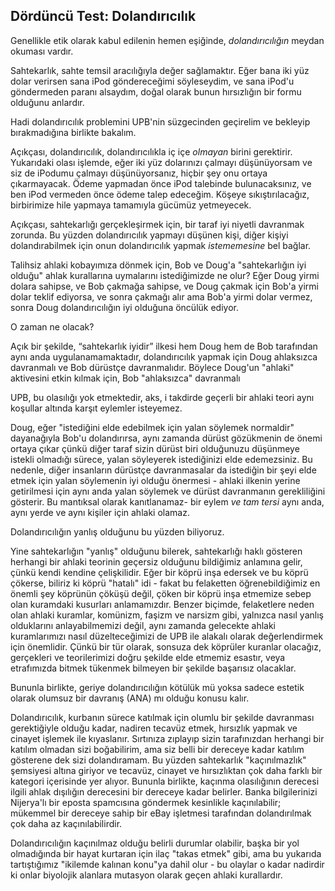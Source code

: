 ## Dördüncü Test: Dolandırıcılık

Genellikle etik olarak kabul edilenin hemen eşiğinde, *dolandırıcılığın* meydan okuması vardır.

Sahtekarlık, sahte temsil aracılığıyla değer sağlamaktır. Eğer bana iki yüz dolar verirsen sana iPod göndereceğimi söyleseydim, ve sana iPod'u göndermeden paranı alsaydım, doğal olarak bunun hırsızlığın bir formu olduğunu anlardır.

Hadi dolandırıcılık problemini UPB'nin süzgecinden geçirelim ve bekleyip bırakmadığına birlikte bakalım.

Açıkçası, dolandırıcılık, dolandırıcılıkla iç içe *olmayan* birini gerektirir. Yukarıdaki olası işlemde, eğer iki yüz dolarınızı çalmayı düşünüyorsam ve siz de iPodumu çalmayı düşünüyorsanız, hiçbir şey onu ortaya çıkarmayacak. Ödeme yapmadan önce iPod talebinde bulunacaksınız, ve ben iPod vermeden önce ödeme talep edeceğim. Köşeye sıkıştırılacağız, birbirimize hile yapmaya tamamıyla gücümüz yetmeyecek.

Açıkçası, sahtekarlığı gerçekleşirmek için, bir taraf iyi niyetli davranmak zorunda. Bu yüzden dolandırıcılık yapmayı düşünen kişi, diğer kişiyi dolandırabilmek için onun dolandırıcılık yapmak *istememesine* bel bağlar.

Talihsiz ahlaki kobayımıza dönmek için, Bob ve Doug'a "sahtekarlığın iyi olduğu" ahlak kurallarına uymalarını istediğimizde ne olur? Eğer Doug yirmi dolara sahipse, ve Bob çakmağa sahipse, ve Doug çakmak için Bob'a yirmi dolar teklif ediyorsa, ve sonra çakmağı alır ama Bob'a yirmi dolar vermez, sonra Doug dolandırıcılığın iyi olduğuna öncülük ediyor.

O zaman ne olacak?

Açık bir şekilde, “sahtekarlık iyidir” ilkesi hem Doug hem de Bob tarafından aynı anda uygulanamamaktadır, dolandırıcılık yapmak için Doug ahlaksızca davranmalı ve Bob dürüstçe davranmalıdır. Böylece Doug'un "ahlaki" aktivesini etkin kılmak için, Bob "ahlaksızca" davranmalı

UPB, bu olasılığı yok etmektedir, aks, i takdirde geçerli bir ahlaki teori aynı koşullar altında karşıt eylemler isteyemez.

Doug, eğer "istediğini elde edebilmek için yalan söylemek normaldir" dayanağıyla Bob'u dolandırırsa, aynı zamanda dürüst gözükmenin de önemi ortaya çıkar çünkü diğer taraf sizin dürüst biri olduğunuzu düşünmeye istekli olmadığı sürece, yalan söyleyerek istediğinizi elde edemezsiniz. Bu nedenle, diğer insanların dürüstçe davranmasalar da istediğin bir şeyi elde etmek için yalan söylemenin iyi olduğu önermesi - ahlaki ilkenin yerine getirilmesi için aynı anda yalan söylemek ve dürüst davranmanın gerekliliğini gösterir. Bu mantıksal olarak kanıtlanamaz- bir eylem *ve tam tersi* aynı anda, aynı yerde ve aynı kişiler için ahlaki olamaz.

Dolandırıcılığın yanlış olduğunu bu yüzden biliyoruz.

Yine sahtekarlığın "yanlış" olduğunu bilerek, sahtekarlığı haklı gösteren herhangi bir ahlaki teorinin geçersiz olduğunu bildiğimiz anlamına gelir, çünkü kendi kendine çelişkilidir. Eğer bir köprü inşa edersek ve bu köprü çökerse, biliriz ki köprü "hatalı" idi - fakat bu felaketten öğrenebildiğimiz en önemli şey köprünün çöküşü değil, çöken bir köprü inşa etmemize sebep olan kuramdaki kusurları anlamamızdır. Benzer biçimde, felaketlere neden olan ahlaki kuramlar, komünizm, faşizm ve narsizm gibi, yalnızca nasıl yanlış olduklarını anlayabilmemizi değil, aynı zamanda gelecekte ahlaki kuramlarımızı nasıl düzelteceğimizi de UPB ile alakalı olarak değerlendirmek için önemlidir. Çünkü bir tür olarak, sonsuza dek köprüler kuranlar olacağız, gerçekleri ve teorilerimizi doğru şekilde elde etmemiz esastır, veya etrafımızda bitmek tükenmek bilmeyen bir şekilde başarısız olacaklar.

Bununla birlikte, geriye dolandırıcılığın kötülük mü yoksa sadece estetik olarak olumsuz bir davranış (ANA) mı olduğu konusu kalır.

Dolandırıcılık, kurbanın sürece katılmak için olumlu bir şekilde davranması gerektiğiyle olduğu kadar, nadiren tecavüz etmek, hırsızlık yapmak ve cinayet işlemek ile kıyaslanır. Sırtınıza zıplayıp sizin tarafınızdan herhangi bir katılım olmadan sizi boğabilirim, ama siz belli bir dereceye kadar katılım gösterene dek sizi dolandıramam. Bu yüzden sahtekarlık "kaçınılmazlık" şemsiyesi altına giriyor ve tecavüz, cinayet ve hırsızlıktan çok daha farklı bir kategori içerisinde yer alıyor. Bununla birlikte, kaçınma olasılığının derecesi ilgili ahlak dışılığın derecesini bir dereceye kadar belirler. Banka bilgilerinizi Nijerya'lı bir eposta spamcısına göndermek kesinlikle kaçınılabilir; mükemmel bir dereceye sahip bir eBay işletmesi tarafından dolandırılmak çok daha az kaçınılabilirdir.

Dolandırıcılığın kaçınılmaz olduğu belirli durumlar olabilir, başka bir yol olmadığında bir hayat kurtaran için ilaç "takas etmek" gibi, ama bu yukarıda tartıştığımız "ikilemde kalınan konu"ya dahil olur - bu olaylar o kadar nadirdir ki onlar biyolojik alanlara mutasyon olarak geçen ahlaki kurallardır.